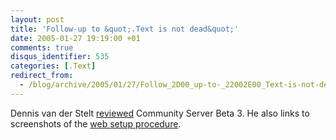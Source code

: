 ```yaml
---
layout: post
title: 'Follow-up to &quot;.Text is not dead&quot;'
date: 2005-01-27 19:19:00 +01
comments: true
disqus_identifier: 535
categories: [.Text]
redirect_from:
  - /blog/archive/2005/01/27/Follow_2D00_up-to-_22002E00_Text-is-not-dead_2200_.aspx/
---
```


Dennis van der Stelt [reviewed](http://bloggingabout.net/dennis/archive/2005/01/27/2095.aspx) Community Server Beta 3. He also links to screenshots of the [web setup procedure](http://www.communityserver.org/photos/communityserver_administration/default.aspx).

